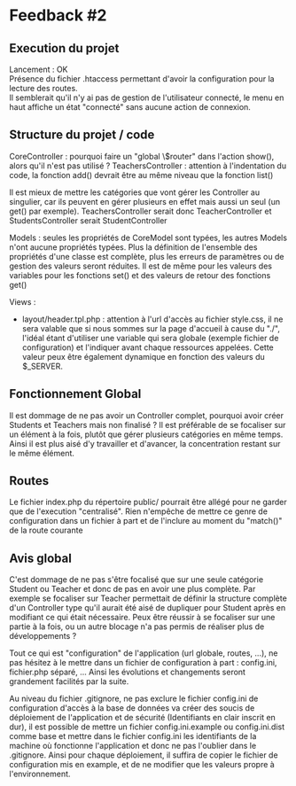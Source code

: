 # Feedback #2
## Execution du projet
  
Lancement : OK    
Présence du fichier .htaccess permettant d'avoir la configuration pour la lecture des routes.   
Il semblerait qu'il n'y ai pas de gestion de l'utilisateur connecté, le menu en haut affiche un état "connecté" sans aucune action de connexion. 
  
## Structure du projet / code
  
CoreController : pourquoi faire un "global \\$router" dans l'action show(), alors qu'il n'est pas utilisé ? 
TeachersController : attention à l'indentation du code, la fonction add() devrait être au même niveau que la fonction list()

Il est mieux de mettre les catégories que vont gérer les Controller au singulier, car ils peuvent en gérer plusieurs en effet mais aussi un seul (un get() par exemple). TeachersController serait donc TeacherController et StudentsController serait StudentController

Models : seules les propriétés de CoreModel sont typées, les autres Models n'ont aucune propriétés typées. Plus la définition de l'ensemble des propriétés d'une classe est complète, plus les erreurs de paramètres ou de gestion des valeurs seront réduites. Il est de même pour les valeurs des variables pour les fonctions set() et des valeurs de retour des fonctions get()

Views : 
- layout/header.tpl.php : attention à l'url d'accès au fichier style.css, il ne sera valable que si nous sommes sur la page d'accueil à cause du "./", l'idéal étant d'utiliser une variable qui sera globale (exemple fichier de configuration) et l'indiquer avant chaque ressources appelées. Cette valeur peux être également dynamique en fonction des valeurs du $_SERVER.
  
## Fonctionnement Global 
  
Il est dommage de ne pas avoir un Controller complet, pourquoi avoir créer Students et Teachers mais non finalisé ? Il est préférable de se focaliser sur un élément à la fois, plutôt que gérer plusieurs catégories en même temps. Ainsi il est plus aisé d'y travailler et d'avancer, la concentration restant sur le même élément.
  
## Routes
  
Le fichier index.php du répertoire public/ pourrait être allégé pour ne garder que de l'execution "centralisé". Rien n'empêche de mettre ce genre de configuration dans un fichier à part et de l'inclure au moment du "match()" de la route courante
  
## Avis global
  
C'est dommage de ne pas s'être focalisé que sur une seule catégorie Student ou Teacher et donc de pas en avoir une plus complète. Par exemple se focaliser sur Teacher permettait de définir la structure complète d'un Controller type qu'il aurait été aisé de dupliquer pour Student après en modifiant ce qui était nécessaire. Peux être réussir à se focaliser sur une partie à la fois, ou un autre blocage n'a pas permis de réaliser plus de développements ? 

Tout ce qui est "configuration" de l'application (url globale, routes, ...), ne pas hésitez à le mettre dans un fichier de configuration à part : config.ini, fichier.php séparé, ... Ainsi les évolutions et changements seront grandement facilités par la suite. 

Au niveau du fichier .gitignore, ne pas exclure le fichier config.ini de configuration d'accès à la base de données va créer des soucis de déploiement de l'application et de sécurité (Identifiants en clair inscrit en dur), il est possible de mettre un fichier config.ini.example ou config.ini.dist comme base et mettre dans le fichier config.ini les identifiants de la machine où fonctionne l'application et donc ne pas l'oublier dans le .gitignore. Ainsi pour chaque déploiement, il suffira de copier le fichier de configuration mis en example, et de ne modifier que les valeurs propre à l'environnement.

  




